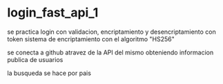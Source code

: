 # login_fast_api_1

se practica login con validacion, encriptamiento y desencriptamiento con token
sistema de encriptamiento con el algoritmo "HS256"

se conecta a github atravez de la API del mismo obteniendo informacion publica de usuarios

la busqueda se hace por pais
